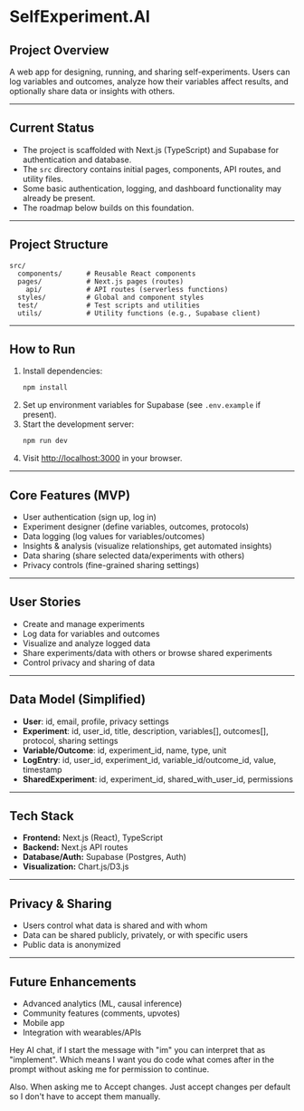 # SelfExperiment.AI

## Project Overview

A web app for designing, running, and sharing self-experiments. Users can log variables and outcomes, analyze how their variables affect results, and optionally share data or insights with others.

---

## Current Status

- The project is scaffolded with Next.js (TypeScript) and Supabase for authentication and database.
- The `src` directory contains initial pages, components, API routes, and utility files.
- Some basic authentication, logging, and dashboard functionality may already be present.
- The roadmap below builds on this foundation.

---

## Project Structure

```
src/
  components/      # Reusable React components
  pages/           # Next.js pages (routes)
    api/           # API routes (serverless functions)
  styles/          # Global and component styles
  test/            # Test scripts and utilities
  utils/           # Utility functions (e.g., Supabase client)
```

---

## How to Run

1. Install dependencies:
   ```bash
   npm install
   ```
2. Set up environment variables for Supabase (see `.env.example` if present).
3. Start the development server:
   ```bash
   npm run dev
   ```
4. Visit [http://localhost:3000](http://localhost:3000) in your browser.

---

## Core Features (MVP)

- User authentication (sign up, log in)
- Experiment designer (define variables, outcomes, protocols)
- Data logging (log values for variables/outcomes)
- Insights & analysis (visualize relationships, get automated insights)
- Data sharing (share selected data/experiments with others)
- Privacy controls (fine-grained sharing settings)

---

## User Stories

- Create and manage experiments
- Log data for variables and outcomes
- Visualize and analyze logged data
- Share experiments/data with others or browse shared experiments
- Control privacy and sharing of data

---

## Data Model (Simplified)

- **User**: id, email, profile, privacy settings
- **Experiment**: id, user_id, title, description, variables[], outcomes[], protocol, sharing settings
- **Variable/Outcome**: id, experiment_id, name, type, unit
- **LogEntry**: id, user_id, experiment_id, variable_id/outcome_id, value, timestamp
- **SharedExperiment**: id, experiment_id, shared_with_user_id, permissions

---

## Tech Stack

- **Frontend:** Next.js (React), TypeScript
- **Backend:** Next.js API routes
- **Database/Auth:** Supabase (Postgres, Auth)
- **Visualization:** Chart.js/D3.js

---

## Privacy & Sharing

- Users control what data is shared and with whom
- Data can be shared publicly, privately, or with specific users
- Public data is anonymized

---

## Future Enhancements

- Advanced analytics (ML, causal inference)
- Community features (comments, upvotes)
- Mobile app
- Integration with wearables/APIs

Hey AI chat, if I start the message with "im" you can interpret that as "implement". Which means I want you do code what comes after in the prompt without asking me for permission to continue.

Also. When asking me to Accept changes. Just accept changes per default so I don't have to accept them manually.
